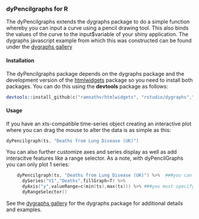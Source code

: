 ### dyPencilgraphs for R

The dyPencilgraphs extends the dygraphs package to do a simple function whereby you can input a curve using a pencil drawing tool.  This also binds the values of the curve to the input$variable of your shiny application.  The dygraphs javascript example from which this was constructed can be found under the [dygraphs gallery](http://dygraphs.com/gallery/)

#### Installation

The dyPencilgraphs package depends on the dygraphs package and the development version of the [htmlwidgets](https://github.com/ramnathv/htmlwidgets) package so you need to install both packages. You can do this using the **devtools** package as follows:

```S
devtools::install_github(c("ramnathv/htmlwidgets", "rstudio/dygraphs","albre116/DygraphsPencil"))
```

#### Usage

If you have an xts-compatible time-series object creating an interactive plot where you can drag the mouse to alter the data is as simple as this:

```S
dyPencilgraph(ts, "Deaths from Lung Disease (UK)")
```

You can also further customize axes and series display as well as add interacitve features like a range selector.  As a note, with dyPencilGraphs you can only plot 1 series:

```S
    dyPencilgraph(ts, "Deaths from Lung Disease (UK)") %>%  ###you can only do 1 series or it will fail
      dySeries("V1","Deaths",fillGraph=T) %>%
      dyAxis("y",valueRange=c(min(ts),max(ts))) %>% ###you must specify the y values range or it will fail
      dyRangeSelector()
```

See the [dygraphs gallery](http://dygraphs.com/gallery/) for the dygraphs package for additional details and examples.









